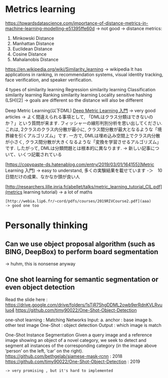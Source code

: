
# Metrics learning

https://towardsdatascience.com/importance-of-distance-metrics-in-machine-learning-modelling-e51395ffe60d
-> not good
-> distance metrics: 
  1. Minkowski Distance
  2. Manhattan Distance
  3. Euclidean Distance
  4. Cosine Distance
  5. Mahalanobis Distance

https://en.wikipedia.org/wiki/Similarity_learning
-> wikipedia
 It has applications in ranking, in recommendation systems, visual identity tracking, face verification, and speaker verification.
 
 4 types of similarity learning
   Regression similarity learning
   Classification similarity learning
   Ranking similarity learning
   Locality sensitive hashing (LSH)[2]
 -> goals are different so the distance will also be different
 
 
 Deep Metric Learning(以下DML)
 [Deep Metric Learning 入門](https://qiita.com/gesogeso/items/547079f967d9bbf9aca8)
 -> very good articles
   -> よく間違えられる事項として, 「DMLはクラス分類はできないのか？」という質問が来ます. フィッシャーの線形判別分析を思い出してください. これは, 2クラスのクラス内分散が最小に, クラス間分散が最大となるような「境界線を引くアルゴリズム」です. 一方で, DMLは埋め込み空間上でクラス内分散が小さく, クラス間分散が大きくなるような「変換を学習させるアルゴリズム」です. したがって, DMLは分類問題とは根本的に異なります.
   -> 新しい記事について、いくつ記載されている
   
   [https://copypaste-ds.hatenablog.com/entry/2019/03/01/164155](Metric Learning 入門)
   -> easy to understand, 多くの実験結果を載せています
   -＞　10日間だけの成果、なかなか頭が良い人
   
   [http://researchers.lille.inria.fr/abellet/talks/metric_learning_tutorial_CIL.pdf](metrics learning tutorial)
   -> a lot of maths

    [http://webia.lip6.fr/~cord/pdfs/courses/2019RIVCourse2.pdf](aaa)
    -> good one too

# Personally thinking

## Can we use object proposal algorithm (such as BING, DeepBox) to perform board segmentation 
-> huhm, this is nonsense anyway

## One shot learning for semantic segmentation or even object detection

Read the slide here : https://drive.google.com/drive/folders/1sTjR75hgDDML2owb9erRdnKVLRvuluo4
https://github.com/timy90022/One-Shot-Object-Detection

one-shot learning : 
  Matching Networks
    Input: 
      a. anchor : base image
      b. other test image
  One-Shot : object detection 
    Output : which image is match

  One-Shot Instance Segmentation
    Given a query image and a reference image showing an object of a novel category, we seek to detect and segment all instances of the corresponding category (in the image above ‘person’ on the left, ‘car’ on the right). 
    https://github.com/bethgelab/siamese-mask-rcnn : 2018
    https://github.com/timy90022/One-Shot-Object-Detection : 2019
    
    -> very promising , but it's hard to implemented
